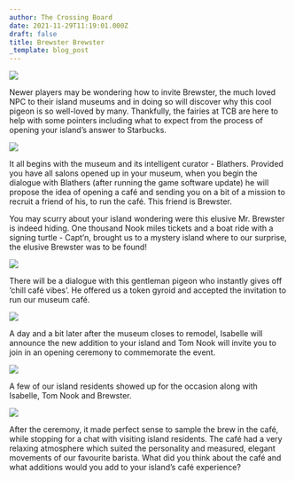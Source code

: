 ```yaml
---
author: The Crossing Board
date: 2021-11-29T11:19:01.000Z
draft: false
title: Brewster Brewster
_template: blog_post
---
```


![](/images/news/brewster.png)

Newer players may be wondering how to invite Brewster, the much loved NPC to their island museums and in doing so will discover why this cool pigeon is so well-loved by many. Thankfully, the fairies at TCB are here to help with some pointers including what to expect from the process of opening your island’s answer to Starbucks.

![](/images/news/1.jpeg)

It all begins with the museum and its intelligent curator - Blathers. Provided you have all salons opened up in your museum, when you begin the dialogue with Blathers (after running the game software update) he will propose the idea of opening a café and sending you on a bit of a mission to recruit a friend of his, to run the café. This friend is Brewster.

You may scurry about your island wondering were this elusive Mr. Brewster is indeed hiding. One thousand Nook miles tickets and a boat ride with a signing turtle - Capt’n, brought us to a mystery island where to our surprise, the elusive Brewster was to be found!

![](/images/news/2.jpeg)

There will be a dialogue with this gentleman pigeon who instantly gives off ‘chill café vibes’. He offered us a token gyroid and accepted the invitation to run our museum café.

![](/images/news/3.jpeg)

A day and a bit later after the museum closes to remodel, Isabelle will announce the new addition to your island and Tom Nook will invite you to join in an opening ceremony to commemorate the event.

![](/images/news/4.jpeg)

A few of our island residents showed up for the occasion along with Isabelle, Tom Nook and Brewster.

![](/images/news/5.jpeg)

After the ceremony, it made perfect sense to sample the brew in the café, while stopping for a chat with visiting island residents. The café had a very relaxing atmosphere which suited the personality and measured, elegant movements of our favourite barista. What did you think about the café and what additions would you add to your island’s café experience?
